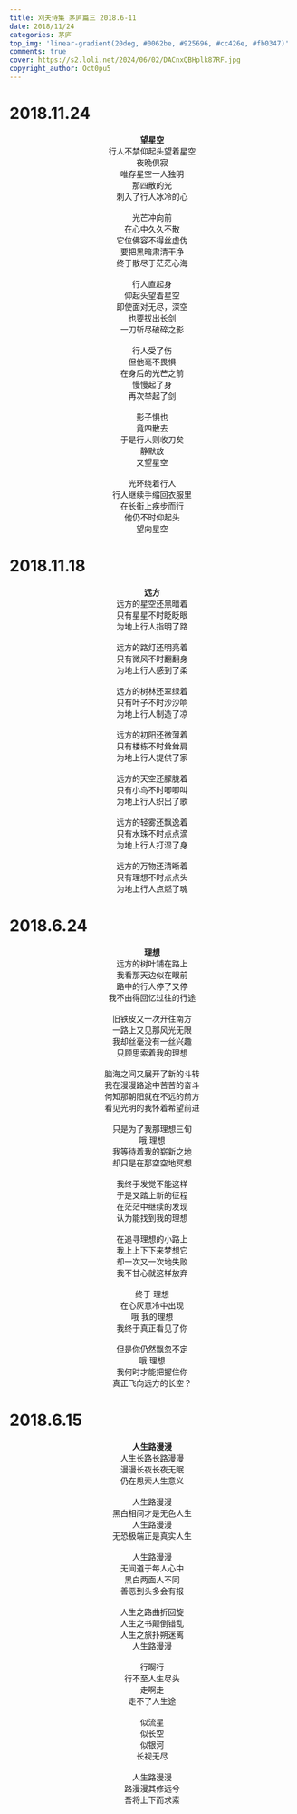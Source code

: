 ```yaml
---
title: 刈夫诗集 茅庐篇三 2018.6-11
date: 2018/11/24
categories: 茅庐
top_img: 'linear-gradient(20deg, #0062be, #925696, #cc426e, #fb0347)'
comments: true
cover: https://s2.loli.net/2024/06/02/DACnxQBHplk87RF.jpg
copyright_author: Oct0pu5
---
```


<h1>2018.11.24</h1>
<center>
<b>望星空</b><br>
行人不禁仰起头望着星空<br>
夜晚俱寂<br>
唯存星空一人独明<br>
那四散的光<br>
刺入了行人冰冷的心<br>
<br>
光芒冲向前<br>
在心中久久不散<br>
它位佛容不得丝虚伪<br>
要把黑暗肃清干净<br>
终于散尽于茫茫心海<br>
<br>
行人直起身<br>
仰起头望着星空<br>
即使面对无尽，深空<br>
也要拔出长剑<br>
一刀斩尽破碎之影<br>
<br>
行人受了伤<br>
但他毫不畏惧<br>
在身后的光芒之前<br>
慢慢起了身<br>
再次举起了剑<br>
<br>
影子惧也<br>
竟四散去<br>
于是行人则收刀矣<br>
静默放<br>
又望星空<br>
<br>
光环绕着行人<br>
行人继续手缩回衣服里 <br>    
在长街上疾步而行<br>    
他仍不时仰起头<br>  
望向星空<br>
</center>

<h1>2018.11.18</h1>
<center>
<b>远方</b><br>
远方的星空还黑暗着<br>
只有星星不时眨眨眼<br>
为地上行人指明了路<br>
<br>
远方的路灯还明亮着<br>
只有微风不时翻翻身<br>
为地上行人感到了柔<br>
<br>
远方的树林还翠绿着<br>
只有叶子不时沙沙响<br>
为地上行人制造了凉<br>
<br>
远方的初阳还微薄着<br>
只有楼栋不时耸耸肩<br>
为地上行人提供了家<br>
<br>
远方的天空还朦胧着<br>
只有小鸟不时唧唧叫<br>
为地上行人织出了歌<br>
<br>
远方的轻雾还飘逸着<br>
只有水珠不时点点滴<br>
为地上行人打湿了身<br>
<br>
远方的万物还清晰着<br>
只有理想不时点点头<br>
为地上行人点燃了魂<br>
</center>

<h1>2018.6.24</h1>
<center>
<b>理想</b><br>
远方的树叶铺在路上<br>
我看那天边似在眼前<br>
路中的行人停了又停<br>
我不由得回忆过往的行途<br>
<br>
旧铁皮又一次开往南方<br>
一路上又见那风光无限<br>
我却丝毫没有一丝兴趣<br>
只顾思索着我的理想<br>
<br>
脑海之间又展开了新的斗转<br>
我在漫漫路途中苦苦的奋斗<br>
何知那朝阳就在不远的前方<br>
看见光明的我怀着希望前进<br>
<br>
只是为了我那理想三旬<br>
哦 理想<br>
我等待着我的崭新之地<br>
却只是在那空空地冥想<br>
<br>
我终于发觉不能这样<br>
于是又踏上新的征程<br>
在茫茫中继续的发现<br>
认为能找到我的理想<br>
<br>
在追寻理想的小路上<br>
我上上下下来梦想它<br>
却一次又一次地失败<br>
我不甘心就这样放弃<br>
<br>
终于 理想<br>
在心灰意冷中出现<br>
哦 我的理想<br>
我终于真正看见了你<br>
<br>
但是你仍然飘忽不定<br>
哦 理想<br>
我何时才能把握住你<br>
真正飞向远方的长空？<br>
</center>

<h1>2018.6.15</h1>
<center>
<b>人生路漫漫</b><br>
人生长路长路漫漫<br>
漫漫长夜长夜无眠<br>
仍在思索人生意义<br>
<br>
人生路漫漫<br>
黑白相间才是无色人生<br>
人生路漫漫<br>
无恐极端正是真实人生<br>
<br>
人生路漫漫<br>
无间道于每人心中<br>
黑白两面人不同<br>
善恶到头多会有报<br>
<br>
人生之路曲折回旋<br>
人生之书颠倒错乱<br>
人生之旅扑朔迷离<br>
人生路漫漫<br>
<br>
行啊行<br>
行不至人生尽头<br>
走啊走<br>
走不了人生途<br>
<br>
似流星<br>
似长空<br>
似银河<br>
长视无尽<br>
<br>
人生路漫漫<br>
路漫漫其修远兮<br>
吾将上下而求索<br>
</center>